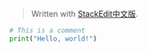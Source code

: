 


> Written with [StackEdit中文版](https://stackedit.cn/).

```python
# This is a comment
print("Hello, world!")
```


<!--stackedit_data:
eyJoaXN0b3J5IjpbLTE3MTE3MTc1NSwtOTcxOTY2NzM3XX0=
-->